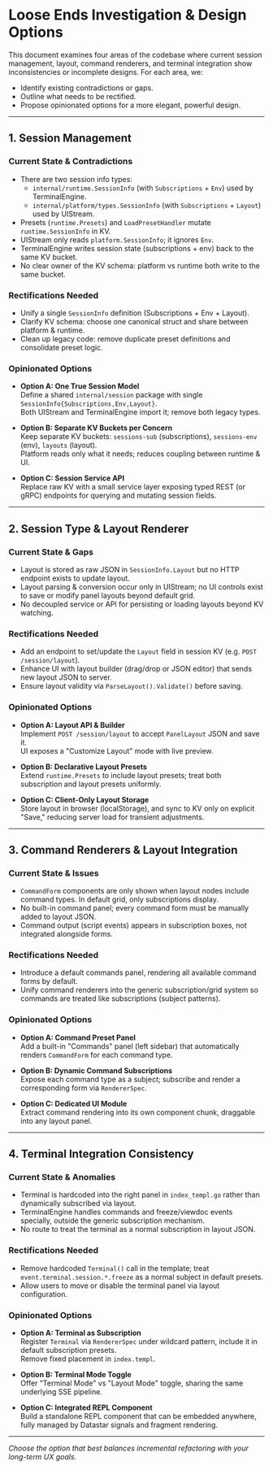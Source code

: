# Loose Ends Investigation & Design Options

This document examines four areas of the codebase where current session management, layout, command renderers, and terminal integration show inconsistencies or incomplete designs. For each area, we:

- Identify existing contradictions or gaps.
- Outline what needs to be rectified.
- Propose opinionated options for a more elegant, powerful design.

---

## 1. Session Management

### Current State & Contradictions

- There are two session info types:
  - `internal/runtime.SessionInfo` (with `Subscriptions` + `Env`) used by TerminalEngine.
  - `internal/platform/types.SessionInfo` (with `Subscriptions` + `Layout`) used by UIStream.
- Presets (`runtime.Presets`) and `LoadPresetHandler` mutate `runtime.SessionInfo` in KV.
- UIStream only reads `platform.SessionInfo`; it ignores `Env`.
- TerminalEngine writes session state (subscriptions + env) back to the same KV bucket.
- No clear owner of the KV schema: platform vs runtime both write to the same bucket.

### Rectifications Needed

- Unify a single `SessionInfo` definition (Subscriptions + Env + Layout).
- Clarify KV schema: choose one canonical struct and share between platform & runtime.
- Clean up legacy code: remove duplicate preset definitions and consolidate preset logic.

### Opinionated Options

- **Option A: One True Session Model**  
  Define a shared `internal/session` package with single `SessionInfo{Subscriptions,Env,Layout}`.  
  Both UIStream and TerminalEngine import it; remove both legacy types.

- **Option B: Separate KV Buckets per Concern**  
  Keep separate KV buckets: `sessions-sub` (subscriptions), `sessions-env` (env), `layouts` (layout).  
  Platform reads only what it needs; reduces coupling between runtime & UI.

- **Option C: Session Service API**  
  Replace raw KV with a small service layer exposing typed REST (or gRPC) endpoints for querying and mutating session fields.

---

## 2. Session Type & Layout Renderer

### Current State & Gaps

- Layout is stored as raw JSON in `SessionInfo.Layout` but no HTTP endpoint exists to update layout.
- Layout parsing & conversion occur only in UIStream; no UI controls exist to save or modify panel layouts beyond default grid.
- No decoupled service or API for persisting or loading layouts beyond KV watching.

### Rectifications Needed

- Add an endpoint to set/update the `Layout` field in session KV (e.g. `POST /session/layout`).
- Enhance UI with layout builder (drag/drop or JSON editor) that sends new layout JSON to server.
- Ensure layout validity via `ParseLayout().Validate()` before saving.

### Opinionated Options

- **Option A: Layout API & Builder**  
  Implement `POST /session/layout` to accept `PanelLayout` JSON and save it.  
  UI exposes a "Customize Layout" mode with live preview.

- **Option B: Declarative Layout Presets**  
  Extend `runtime.Presets` to include layout presets; treat both subscription and layout presets uniformly.

- **Option C: Client-Only Layout Storage**  
  Store layout in browser (localStorage), and sync to KV only on explicit "Save," reducing server load for transient adjustments.

---

## 3. Command Renderers & Layout Integration

### Current State & Issues

- `CommandForm` components are only shown when layout nodes include command types. In default grid, only subscriptions display.
- No built-in command panel; every command form must be manually added to layout JSON.
- Command output (script events) appears in subscription boxes, not integrated alongside forms.

### Rectifications Needed

- Introduce a default commands panel, rendering all available command forms by default.
- Unify command renderers into the generic subscription/grid system so commands are treated like subscriptions (subject patterns).

### Opinionated Options

- **Option A: Command Preset Panel**  
  Add a built-in "Commands" panel (left sidebar) that automatically renders `CommandForm` for each command type.

- **Option B: Dynamic Command Subscriptions**  
  Expose each command type as a subject; subscribe and render a corresponding form via `RendererSpec`.

- **Option C: Dedicated UI Module**  
  Extract command rendering into its own component chunk, draggable into any layout panel.

---

## 4. Terminal Integration Consistency

### Current State & Anomalies

- Terminal is hardcoded into the right panel in `index_templ.go` rather than dynamically subscribed via layout.
- TerminalEngine handles commands and freeze/viewdoc events specially, outside the generic subscription mechanism.
- No route to treat the terminal as a normal subscription in layout JSON.

### Rectifications Needed

- Remove hardcoded `Terminal()` call in the template; treat `event.terminal.session.*.freeze` as a normal subject in default presets.
- Allow users to move or disable the terminal panel via layout configuration.

### Opinionated Options

- **Option A: Terminal as Subscription**  
  Register `Terminal` via `RendererSpec` under wildcard pattern, include it in default subscription presets.  
  Remove fixed placement in `index.templ`.

- **Option B: Terminal Mode Toggle**  
  Offer "Terminal Mode" vs "Layout Mode" toggle, sharing the same underlying SSE pipeline.

- **Option C: Integrated REPL Component**  
  Build a standalone REPL component that can be embedded anywhere, fully managed by Datastar signals and fragment rendering.

---

*Choose the option that best balances incremental refactoring with your long-term UX goals.* 